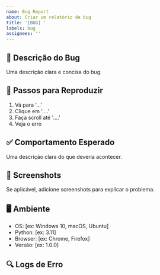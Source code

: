 ```yaml
---
name: Bug Report
about: Criar um relatório de bug
title: '[BUG] '
labels: bug
assignees: ''
---
```


## 🐛 Descrição do Bug
Uma descrição clara e concisa do bug.

## 🔄 Passos para Reproduzir
1. Vá para '...'
2. Clique em '....'
3. Faça scroll até '....'
4. Veja o erro

## ✅ Comportamento Esperado
Uma descrição clara do que deveria acontecer.

## 📸 Screenshots
Se aplicável, adicione screenshots para explicar o problema.

## 🖥️ Ambiente
- OS: [ex: Windows 10, macOS, Ubuntu]
- Python: [ex: 3.11]
- Browser: [ex: Chrome, Firefox]
- Versão: [ex: 1.0.0]

## 🔍 Logs de Erro
